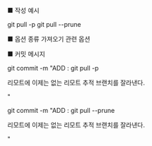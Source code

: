 ■ 작성 예시

git pull -p
git pull --prune

■ 옵션 종류
가져오기 관련 옵션 

■ 커밋 메시지

git commit -m "ADD : git pull -p

리모트에 이제는 없는 리모트 추적 브랜치를 잘라낸다.

"

git commit -m "ADD : git pull --prune

리모트에 이제는 없는 리모트 추적 브랜치를 잘라낸다.

"
